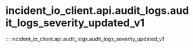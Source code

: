 # incident_io_client.api.audit_logs.audit_logs_severity_updated_v1

::: incident_io_client.api.audit_logs.audit_logs_severity_updated_v1
